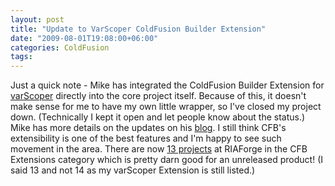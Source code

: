 ```yaml
---
layout: post
title: "Update to VarScoper ColdFusion Builder Extension"
date: "2009-08-01T19:08:00+06:00"
categories: ColdFusion 
tags: 
---
```


Just a quick note - Mike has integrated the ColdFusion Builder Extension for <a href="http://varscoper.riaforge.org/">varScoper</a> directly into the core project itself. Because of this, it doesn't make sense for me to have my own little wrapper, so I've closed my project down. (Technically I kept it open and let people know about the status.) Mike has more details on the updates on his <a href="http://www.schierberl.com/cfblog/index.cfm/2009/7/27/varScoper-130-release-with-CF-Builder-extension">blog</a>. I still think CFB's extensibility is one of the best features and I'm happy to see such movement in the area. There are now <a href="http://www.riaforge.org/index.cfm?event=page.category&id=14">13 projects</a> at RIAForge in the CFB Extensions category which is pretty darn good for an unreleased product! (I said 13 and not 14 as my varScoper Extension is still listed.)